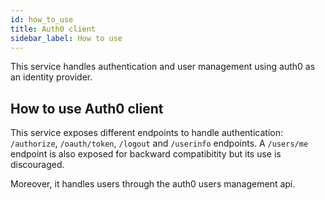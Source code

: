 ```yaml
---
id: how_to_use
title: Auth0 client
sidebar_label: How to use
---
```

This service handles authentication and user management using auth0 as an identity provider.

## How to use Auth0 client

This service exposes different endpoints to handle authentication: `/authorize`, `/oauth/token`, `/logout` and `/userinfo` endpoints. A `/users/me` endpoint is also exposed for backward compatibitity but its use is discouraged.

Moreover, it handles users through the auth0 users management api.
